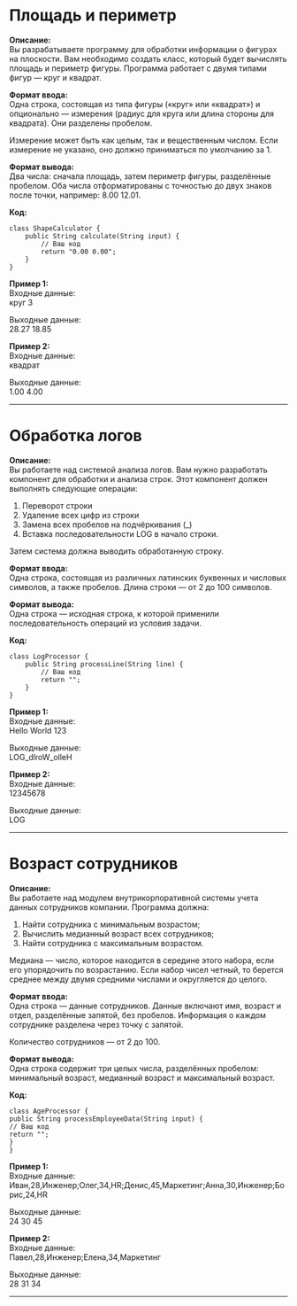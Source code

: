 # Площадь и периметр

**Описание:**  
Вы разрабатываете программу для обработки информации о фигурах на плоскости. Вам необходимо создать класс, который будет вычислять площадь и периметр фигуры. Программа работает с двумя типами фигур — круг и квадрат.

**Формат ввода:**  
Одна строка, состоящая из типа фигуры («круг» или «квадрат») и опционально — измерения (радиус для круга или длина стороны для квадрата). Они разделены пробелом.

Измерение может быть как целым, так и вещественным числом. Если измерение не указано, оно должно приниматься по умолчанию за 1.

**Формат вывода:**  
Два числа: сначала площадь, затем периметр фигуры, разделённые пробелом. Оба числа отформатированы с точностью до двух знаков после точки, например: 8.00 12.01.

**Код:**
```
class ShapeCalculator {
    public String calculate(String input) {
        // Ваш код
        return "0.00 0.00";
    }
}
```

**Пример 1:**  
Входные данные:  
круг 3

Выходные данные:  
28.27 18.85

**Пример 2:**  
Входные данные:  
квадрат

Выходные данные:  
1.00 4.00

---

# Обработка логов

**Описание:**  
Вы работаете над системой анализа логов. Вам нужно разработать компонент для обработки и анализа строк. Этот компонент должен выполнять следующие операции:
1. Переворот строки
2. Удаление всех цифр из строки
3. Замена всех пробелов на подчёркивания (_)
4. Вставка последовательности LOG в начало строки.

Затем система должна выводить обработанную строку.

**Формат ввода:**  
Одна строка, состоящая из различных латинских буквенных и числовых символов, а также пробелов. Длина строки — от 2 до 100 символов.

**Формат вывода:**  
Одна строка — исходная строка, к которой применили последовательность операций из условия задачи.

**Код:**
```
class LogProcessor {
    public String processLine(String line) {
        // Ваш код
        return "";
    }
}
```

**Пример 1:**  
Входные данные:  
Hello World 123

Выходные данные:  
LOG_dlroW_olleH

**Пример 2:**  
Входные данные:  
12345678

Выходные данные:  
LOG

---

# Возраст сотрудников

**Описание:**  
Вы работаете над модулем внутрикорпоративной системы учета данных сотрудников компании. Программа должна:
1. Найти сотрудника с минимальным возрастом;
2. Вычислить медианный возраст всех сотрудников;
3. Найти сотрудника с максимальным возрастом.

Медиана — число, которое находится в середине этого набора, если его упорядочить по возрастанию. Если набор чисел четный, то берется среднее между двумя средними числами и округляется до целого.

**Формат ввода:**  
Одна строка — данные сотрудников. Данные включают имя, возраст и отдел, разделённые запятой, без пробелов. Информация о каждом сотруднике разделена через точку с запятой.

Количество сотрудников — от 2 до 100.

**Формат вывода:**  
Одна строка содержит три целых числа, разделённых пробелом: минимальный возраст, медианный возраст и максимальный возраст.

**Код:**
```
class AgeProcessor {
public String processEmployeeData(String input) {
// Ваш код
return "";
}
}
```
**Пример 1:**  
Входные данные:  
Иван,28,Инженер;Олег,34,HR;Денис,45,Маркетинг;Анна,30,Инженер;Борис,24,HR

Выходные данные:  
24 30 45

**Пример 2:**  
Входные данные:  
Павел,28,Инженер;Елена,34,Маркетинг

Выходные данные:  
28 31 34

---